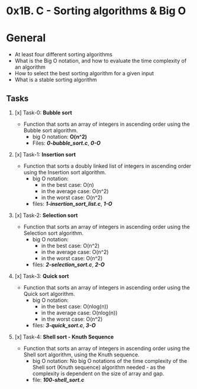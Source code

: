 # 0x1B. C - Sorting algorithms & Big O #

# General #
  - At least four different sorting algorithms
  - What is the Big O notation, and how to evaluate the time complexity of an algorithm
  - How to select the best sorting algorithm for a given input
  - What is a stable sorting algorithm

## Tasks ##

1. [x] Task-0: **Bubble sort**
   - Function that sorts an array of integers in ascending order using the Bubble sort algorithm.
     - big O notation: **O(n^2)**
     - Files: ***0-bubble_sort.c***, ***0-O***

2. [x] Task-1: **Insertion sort**
    - Function that sorts a doubly linked list of integers in ascending order using the Insertion sort algorithm.
      - big O notation:
        - in the best case: O(n)
        - in the average case: O(n^2)
        - in the worst case: O(n^2)
      - files: ***1-insertion_sort_list.c***, ***1-O***

3. [x] Task-2: **Selection sort**
   - Function that sorts an array of integers in ascending order using the Selection sort algorithm.
     - big O notation:
       - in the best case: O(n^2)
       - in the average case: O(n^2)
       - in the worst case: O(n^2)
     - files: ***2-selection_sort.c***, ***2-O***

4. [x] Task-3: **Quick sort**
   - Function that sorts an array of integers in ascending order using the Quick sort algorithm.
     - big O notation:
       - in the best case: O(nlog(n))
       - in the average case: O(nlog(n))
       - in the worst case: O(n^2)
     - files: ***3-quick_sort.c***, ***3-O***

5. [x] Task-4: **Shell sort - Knuth Sequence**
   - Function that sorts an array of integers in ascending order using the Shell sort algorithm, using the Knuth sequence.
     - big O notation: No big O notations of the time complexity of the Shell sort (Knuth sequence) algorithm needed - as the complexity is dependent on the size of array and gap.
     - file: ***100-shell_sort.c***

